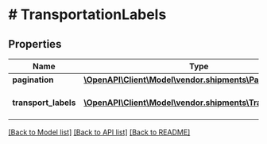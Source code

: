 # # TransportationLabels

## Properties

Name | Type | Description | Notes
------------ | ------------- | ------------- | -------------
**pagination** | [**\OpenAPI\Client\Model\vendor.shipments\Pagination**](Pagination.md) |  | [optional]
**transport_labels** | [**\OpenAPI\Client\Model\vendor.shipments\TransportLabel[]**](TransportLabel.md) | A list of one or more ShipmentLabels. | [optional]

[[Back to Model list]](../../README.md#models) [[Back to API list]](../../README.md#endpoints) [[Back to README]](../../README.md)
